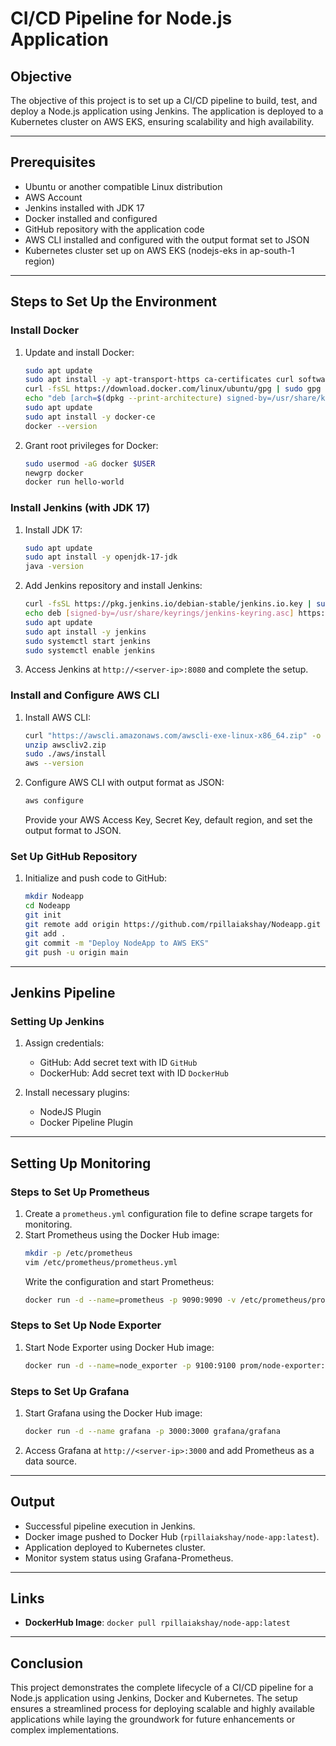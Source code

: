 # CI/CD Pipeline for Node.js Application

## Objective
The objective of this project is to set up a CI/CD pipeline to build, test, and deploy a Node.js application using Jenkins. The application is deployed to a Kubernetes cluster on AWS EKS, ensuring scalability and high availability.

---

## Prerequisites

- Ubuntu or another compatible Linux distribution
- AWS Account
- Jenkins installed with JDK 17
- Docker installed and configured
- GitHub repository with the application code
- AWS CLI installed and configured with the output format set to JSON
- Kubernetes cluster set up on AWS EKS (nodejs-eks in ap-south-1 region)

---

## Steps to Set Up the Environment

### Install Docker
1. Update and install Docker:
   ```bash
   sudo apt update
   sudo apt install -y apt-transport-https ca-certificates curl software-properties-common
   curl -fsSL https://download.docker.com/linux/ubuntu/gpg | sudo gpg --dearmor -o /usr/share/keyrings/docker-archive-keyring.gpg
   echo "deb [arch=$(dpkg --print-architecture) signed-by=/usr/share/keyrings/docker-archive-keyring.gpg] https://download.docker.com/linux/ubuntu $(lsb_release -cs) stable" | sudo tee /etc/apt/sources.list.d/docker.list > /dev/null
   sudo apt update
   sudo apt install -y docker-ce
   docker --version
   ```
2. Grant root privileges for Docker:
   ```bash
   sudo usermod -aG docker $USER
   newgrp docker
   docker run hello-world
   ```

### Install Jenkins (with JDK 17)
1. Install JDK 17:
   ```bash
   sudo apt update
   sudo apt install -y openjdk-17-jdk
   java -version
   ```
2. Add Jenkins repository and install Jenkins:
   ```bash
   curl -fsSL https://pkg.jenkins.io/debian-stable/jenkins.io.key | sudo tee /usr/share/keyrings/jenkins-keyring.asc > /dev/null
   echo deb [signed-by=/usr/share/keyrings/jenkins-keyring.asc] https://pkg.jenkins.io/debian-stable binary/ | sudo tee /etc/apt/sources.list.d/jenkins.list > /dev/null
   sudo apt update
   sudo apt install -y jenkins
   sudo systemctl start jenkins
   sudo systemctl enable jenkins
   ```
3. Access Jenkins at `http://<server-ip>:8080` and complete the setup.

### Install and Configure AWS CLI
1. Install AWS CLI:
   ```bash
   curl "https://awscli.amazonaws.com/awscli-exe-linux-x86_64.zip" -o "awscliv2.zip"
   unzip awscliv2.zip
   sudo ./aws/install
   aws --version
   ```
2. Configure AWS CLI with output format as JSON:
   ```bash
   aws configure
   ```
   Provide your AWS Access Key, Secret Key, default region, and set the output format to JSON.

### Set Up GitHub Repository

1. Initialize and push code to GitHub:
   ```bash
   mkdir Nodeapp
   cd Nodeapp
   git init
   git remote add origin https://github.com/rpillaiakshay/Nodeapp.git
   git add .
   git commit -m "Deploy NodeApp to AWS EKS"
   git push -u origin main
   ```

---

## Jenkins Pipeline

### Setting Up Jenkins
1. Assign credentials:
   - GitHub: Add secret text with ID `GitHub`
   - DockerHub: Add secret text with ID `DockerHub`

2. Install necessary plugins:
   - NodeJS Plugin
   - Docker Pipeline Plugin

---

## Setting Up Monitoring

### Steps to Set Up Prometheus
1. Create a `prometheus.yml` configuration file to define scrape targets for monitoring.
2. Start Prometheus using the Docker Hub image:
   ```bash
   mkdir -p /etc/prometheus
   vim /etc/prometheus/prometheus.yml
   ```
   Write the configuration and start Prometheus:
   ```bash
   docker run -d --name=prometheus -p 9090:9090 -v /etc/prometheus/prometheus.yml:/etc/prometheus/prometheus.yml prom/prometheus:latest
   ```

### Steps to Set Up Node Exporter
1. Start Node Exporter using Docker Hub image:
   ```bash
   docker run -d --name=node_exporter -p 9100:9100 prom/node-exporter:latest
   ```

### Steps to Set Up Grafana
1. Start Grafana using the Docker Hub image:
   ```bash
   docker run -d --name grafana -p 3000:3000 grafana/grafana
   ```
2. Access Grafana at `http://<server-ip>:3000` and add Prometheus as a data source.

---

## Output

- Successful pipeline execution in Jenkins.
- Docker image pushed to Docker Hub (`rpillaiakshay/node-app:latest`).
- Application deployed to Kubernetes cluster.
- Monitor system status using Grafana-Prometheus.

---

## Links

- **DockerHub Image**: `docker pull rpillaiakshay/node-app:latest`

---

## Conclusion
This project demonstrates the complete lifecycle of a CI/CD pipeline for a Node.js application using Jenkins, Docker and Kubernetes. The setup ensures a streamlined process for deploying scalable and highly available applications while laying the groundwork for future enhancements or complex implementations.
